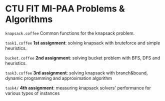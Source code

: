CTU FIT MI-PAA Problems & Algorithms
====

`knapsack.coffee`
Common functions for the knapsack problem.

`task1.coffee`
**1st assignment**: solving knapsack with bruteforce and simple heuristics.

`bucket.coffee`
**2nd assignment**: solving bucket problem with BFS, DFS and heuristics.

`task3.coffee`
**3rd assignment**: solving knapsack with branch&bound, dynamic programming and approximation algorithm

`task4/`
**4th assignment**: measuring knapsack solvers' performance for various types of instances

